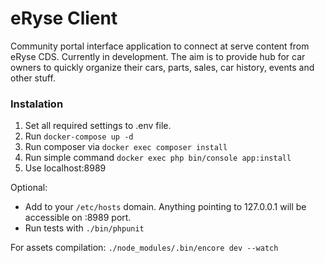 # eRyse Client 
Community portal interface application to connect at serve content from eRyse CDS. Currently in development. The aim is to provide hub for car owners to quickly 
organize their cars, parts, sales, car history, events and other stuff.

### Instalation
1. Set all required settings to .env file.
2. Run `docker-compose up -d`
3. Run composer via `docker exec composer install`
3. Run simple command `docker exec php bin/console app:install`
4. Use localhost:8989

Optional:
- Add to your `/etc/hosts` domain. Anything pointing to 127.0.0.1 will be accessible on :8989 port.
- Run tests with `./bin/phpunit`

For assets compilation:
`./node_modules/.bin/encore dev --watch`